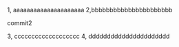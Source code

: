 1, aaaaaaaaaaaaaaaaaaaaa
2,bbbbbbbbbbbbbbbbbbbbbb

commit2

3, ccccccccccccccccccc
4, dddddddddddddddddddddd
